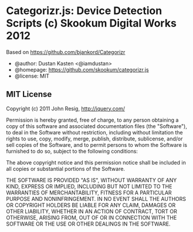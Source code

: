 # Categorizr.js: Device Detection Scripts (c) Skookum Digital Works 2012
Based on https://github.com/bjankord/Categorizr

* @author: Dustan Kasten <@iamdustan>
* @homepage: https://github.com/skookum/categorizr.js
* @license: MIT

## MIT License

Copyright (c) 2011 John Resig, http://jquery.com/

Permission is hereby granted, free of charge, to any person obtaining
a copy of this software and associated documentation files (the
"Software"), to deal in the Software without restriction, including
without limitation the rights to use, copy, modify, merge, publish,
distribute, sublicense, and/or sell copies of the Software, and to
permit persons to whom the Software is furnished to do so, subject to
the following conditions:

The above copyright notice and this permission notice shall be
included in all copies or substantial portions of the Software.

THE SOFTWARE IS PROVIDED "AS IS", WITHOUT WARRANTY OF ANY KIND,
EXPRESS OR IMPLIED, INCLUDING BUT NOT LIMITED TO THE WARRANTIES OF
MERCHANTABILITY, FITNESS FOR A PARTICULAR PURPOSE AND
NONINFRINGEMENT. IN NO EVENT SHALL THE AUTHORS OR COPYRIGHT HOLDERS BE
LIABLE FOR ANY CLAIM, DAMAGES OR OTHER LIABILITY, WHETHER IN AN ACTION
OF CONTRACT, TORT OR OTHERWISE, ARISING FROM, OUT OF OR IN CONNECTION
WITH THE SOFTWARE OR THE USE OR OTHER DEALINGS IN THE SOFTWARE.
